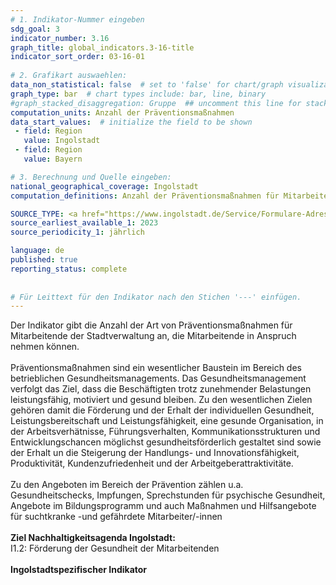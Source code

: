 ```yaml
---
# 1. Indikator-Nummer eingeben 
sdg_goal: 3 
indicator_number: 3.16
graph_title: global_indicators.3-16-title
indicator_sort_order: 03-16-01
 
# 2. Grafikart auswaehlen: 
data_non_statistical: false  # set to 'false' for chart/graph visualization 
graph_type: bar  # chart types include: bar, line, binary 
#graph_stacked_disaggregation: Gruppe  ## uncomment this line for stacked bars. eplace 'Geschlecht' with the field of aggregation. 
computation_units: Anzahl der Präventionsmaßnahmen 
data_start_values:  # initialize the field to be shown  
 - field: Region
   value: Ingolstadt
 - field: Region
   value: Bayern

# 3. Berechnung und Quelle eingeben: 
national_geographical_coverage: Ingolstadt 
computation_definitions: Anzahl der Präventionsmaßnahmen für Mitarbeitende der Stadtverwaltung

SOURCE_TYPE: <a href="https://www.ingolstadt.de/Service/Formulare-Adressen/Adressen/Organisations-und-Personalentwicklung.php?object=tx,2789.1.1&ModID=9&FID=3052.229.1&NavID=2789.804&La=1">Organisations- und Personalentwicklung Ingolstadt</a>  # data source  
source_earliest_available_1: 2023
source_periodicity_1: jährlich

language: de   
published: true 
reporting_status: complete
 
 
# Für Leittext für den Indikator nach den Stichen '---' einfügen. 
---
```

Der Indikator gibt die Anzahl der Art von Präventionsmaßnahmen für Mitarbeitende der Stadtverwaltung an, die Mitarbeitende in Anspruch nehmen können.<br>
<br>
Präventionsmaßnahmen sind ein wesentlicher Baustein im Bereich des betrieblichen Gesundheitsmanagements. Das Gesundheitsmanagement verfolgt das Ziel, dass die Beschäftigten trotz zunehmender Belastungen leistungsfähig, 
motiviert und gesund bleiben. Zu den wesentlichen Zielen gehören damit die Förderung und der Erhalt der individuellen Gesundheit, Leistungsbereitschaft und Leistungsfähigkeit, eine gesunde Organisation, in der 
Arbeitsverhätnisse, Führungsverhalten, Kommunikationsstrukturen und Entwicklungschancen möglichst gesundheitsförderlich gestaltet sind sowie der Erhalt un die Steigerung der Handlungs- und Innovationsfähigkeit, Produktivität, 
Kundenzufriedenheit und der Arbeitgeberattraktivitäte.<br>
<br>Zu den Angeboten im Bereich der Prävention zählen u.a. Gesundheitschecks, Impfungen, Sprechstunden für psychische Gesundheit, Angebote im Bildungsprogramm und auch Maßnahmen und Hilfsangebote 
für suchtkranke -und gefährdete Mitarbeiter/-innen<br>
<br>
<b>Ziel Nachhaltigkeitsagenda Ingolstadt:</b><br>
I1.2: Förderung der Gesundheit der Mitarbeitenden<br>
<br>
<b>Ingolstadtspezifischer Indikator</b>
